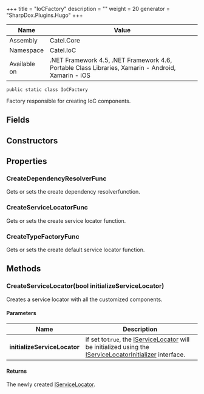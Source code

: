 

+++
title = "IoCFactory" 
description = ""
weight = 20
generator = "SharpDox.Plugins.Hugo"
+++

Name|Value
---|---
Assembly|Catel.Core
Namespace|Catel.IoC
Available on|.NET Framework 4.5, .NET Framework 4.6, Portable Class Libraries, Xamarin - Android, Xamarin - iOS

```
public static class IoCFactory
```

Factory responsible for creating IoC components.

## Fields

## Constructors

## Properties

### CreateDependencyResolverFunc

Gets or sets the create dependency resolverfunction.

### CreateServiceLocatorFunc

Gets or sets the create service locator function.

### CreateTypeFactoryFunc

Gets or sets the create default service locator function.

## Methods

### CreateServiceLocator(bool initializeServiceLocator)

Creates a service locator with all the customized components.

#### Parameters

Name|Description
---|---
**initializeServiceLocator**|if set to`true`, the [IServiceLocator](#) will be initialized using the [IServiceLocatorInitializer](#) interface.

#### Returns

The newly created [IServiceLocator](#).

